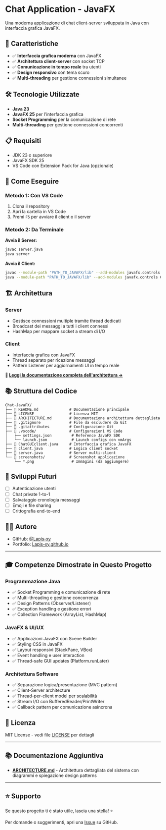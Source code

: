 # Chat Application - JavaFX

Una moderna applicazione di chat client-server sviluppata in Java con interfaccia grafica JavaFX.

## 🎯 Caratteristiche

- ✅ **Interfaccia grafica moderna** con JavaFX
- ✅ **Architettura client-server** con socket TCP
- ✅ **Comunicazione in tempo reale** tra utenti
- ✅ **Design responsivo** con tema scuro
- ✅ **Multi-threading** per gestione connessioni simultanee

## 🛠️ Tecnologie Utilizzate

- **Java 23**
- **JavaFX 25** per l'interfaccia grafica
- **Socket Programming** per la comunicazione di rete
- **Multi-threading** per gestione connessioni concorrenti

## 📋 Requisiti

- JDK 23 o superiore
- JavaFX SDK 25
- VS Code con Extension Pack for Java (opzionale)

## 🚀 Come Eseguire

### Metodo 1: Con VS Code

1. Clona il repository
2. Apri la cartella in VS Code
3. Premi `F5` per avviare il client o il server

### Metodo 2: Da Terminale

**Avvia il Server:**
```bash
javac server.java
java server
```

**Avvia il Client:**
```bash
javac --module-path "PATH_TO_JAVAFX/lib" --add-modules javafx.controls ChatGUIclient.java client.java
java --module-path "PATH_TO_JAVAFX/lib" --add-modules javafx.controls ChatGUIclient
```

## 🏗️ Architettura

### Server
- Gestisce connessioni multiple tramite thread dedicati
- Broadcast dei messaggi a tutti i client connessi
- HashMap per mappare socket a stream di I/O

### Client
- Interfaccia grafica con JavaFX
- Thread separato per ricezione messaggi
- Pattern Listener per aggiornamenti UI in tempo reale

**📖 [Leggi la documentazione completa dell'architettura →](ARCHITECTURE.md)**

## 📚 Struttura del Codice

```
Chat-JavaFX/
├── 📄 README.md              # Documentazione principale
├── 📄 LICENSE                # Licenza MIT
├── 📄 ARCHITECTURE.md        # Documentazione architettura dettagliata
├── 📄 .gitignore             # File da escludere da Git
├── 📄 .gitattributes         # Configurazione Git
├── 📁 .vscode/               # Configurazioni VS Code
│   ├── settings.json         # Reference JavaFX SDK
│   └── launch.json           # Launch configs con vmArgs
├── 📄 ChatGUIclient.java     # Interfaccia grafica JavaFX
├── 📄 client.java            # Logica client socket
├── 📄 server.java            # Server multi-client
└── 📁 screenshots/           # Screenshot applicazione
    └── *.png                 # Immagini (da aggiungere)
```

## 🔮 Sviluppi Futuri

- [ ] Autenticazione utenti
- [ ] Chat private 1-to-1
- [ ] Salvataggio cronologia messaggi
- [ ] Emoji e file sharing
- [ ] Crittografia end-to-end

## 👨‍💻 Autore

- GitHub: [@Lapis-xy](https://github.com/Lapis-xy)
- Portfolio: [Lapis-xy.github.io](https://Lapis-xy.github.io)

---

## 🎓 Competenze Dimostrate in Questo Progetto

### Programmazione Java
- ✅ Socket Programming e comunicazione di rete
- ✅ Multi-threading e gestione concorrenza
- ✅ Design Patterns (Observer/Listener)
- ✅ Exception handling e gestione errori
- ✅ Collection Framework (ArrayList, HashMap)

### JavaFX & UI/UX
- ✅ Applicazioni JavaFX con Scene Builder
- ✅ Styling CSS in JavaFX
- ✅ Layout responsivi (StackPane, VBox)
- ✅ Event handling e user interaction
- ✅ Thread-safe GUI updates (Platform.runLater)

### Architettura Software
- ✅ Separazione logica/presentazione (MVC pattern)
- ✅ Client-Server architecture
- ✅ Thread-per-client model per scalabilità
- ✅ Stream I/O con BufferedReader/PrintWriter
- ✅ Callback pattern per comunicazione asincrona

## 📄 Licenza

MIT License - vedi file [LICENSE](LICENSE) per dettagli

---

## 📚 Documentazione Aggiuntiva

- **[ARCHITECTURE.md](ARCHITECTURE.md)** - Architettura dettagliata del sistema con diagrammi e spiegazione design patterns

---

## ⭐ Supporto

Se questo progetto ti è stato utile, lascia una stella! ⭐

Per domande o suggerimenti, apri una [Issue](../../issues) su GitHub.

